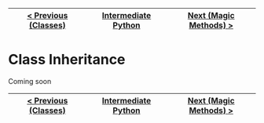 |[< Previous (Classes)](classes.md) | [Intermediate Python](../README.md)| [Next (Magic Methods) >](magicmethod.md) |
|----|----|----|

# Class Inheritance

Coming soon

|[< Previous (Classes)](classes.md) | [Intermediate Python](../README.md)| [Next (Magic Methods) >](magicmethod.md) |
|----|----|----|